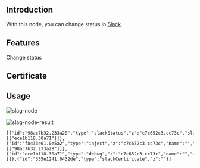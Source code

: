 ## Introduction
<p>With this node, you can change status in <a href="https://app.slack.com/">Slack</a>.</p>

## Features
Change status

## Certificate


## Usage

![slag-node](https://cdn.jsdelivr.net/gh/taminhhienmor/node-red-contrib-slack-status/source/image/node_slack.PNG)

![slag-node-result](https://cdn.jsdelivr.net/gh/taminhhienmor/node-red-contrib-slack-status/source/image/node_slack_status.PNG)

``` node
[{"id":"98ac7b32.233a28","type":"slackStatus","z":"c7c652c3.cc73c","slackCertificate":"355e1241.0432de","statusContent":"hello","statusType":"str","icon":"😀","x":530,"y":800,"wires":[["ece1b118.30a71"]]},{"id":"f8433e01.0e5a2","type":"inject","z":"c7c652c3.cc73c","name":"","topic":"","payload":"","payloadType":"date","repeat":"","crontab":"","once":false,"onceDelay":0.1,"x":300,"y":800,"wires":[["98ac7b32.233a28"]]},{"id":"ece1b118.30a71","type":"debug","z":"c7c652c3.cc73c","name":"","active":true,"tosidebar":true,"console":false,"tostatus":false,"complete":"false","x":770,"y":800,"wires":[]},{"id":"355e1241.0432de","type":"slackCertificate","z":""}]
```
